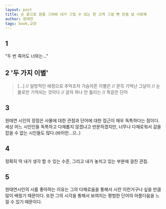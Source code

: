 ```yaml
---
layout: post
title: 손 끝으로 원을 그려봐 네가 그릴 수 있는 한 크게 그걸 뺸 만큼 널 사랑해
author: 원태연
tags: book,교양
---
```


## 1
"두 번 죽어도 너와는..."

## 2 '두 가지 이별'
> [...] // 일방적인 애정으로 추억조차 가슴아픈 이별은 // 문득 기억난 그날이 // 눈물로만 기억되는 것이다 // 글자 하나 안 틀리는 // 똑같은 단어

## 3
원태연 시인의 장점은 사물에 대한 관점과 단어에 대한 접근이 매우 독특하다는 점이다. 세상 어느 시인인들 독특하고 다채롭지 않겠냐고 반문하겠지만, 너무나 다채로워서 감을 잡을 수 없는 시인들도 많다.(바이런...으..)

## 4
정확히 딱 내가 생각 할 수 있는 수준, 그리고 내가 놓치고 있는 부분에 걸친 관점.

## 5
원태연시인의 시를 좋아하는 이유는 그의 다채로움을 통해서 시란 이런거구나 싶을 만큼 많이 배웠기 때문이다. 또한 그의 시각을 통해서 보여지는 평범한 단어의 아름다움을 느낄 수 있기 때문이다.
